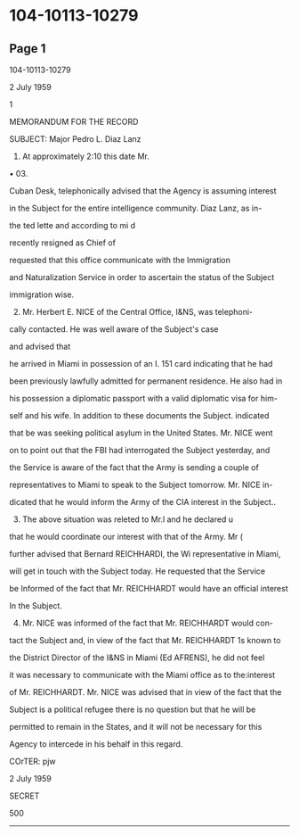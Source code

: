 # 104-10113-10279

## Page 1

104-10113-10279

2 July 1959

1

MEMORANDUM FOR THE RECORD

SUBJECT: Major Pedro L. Diaz Lanz

1. At approximately 2:10 this date Mr.

• 03.

Cuban Desk, telephonically advised that the Agency is assuming interest

in the Subject for the entire intelligence community. Diaz Lanz, as in-

the ted lette and according to mi d

recently resigned as Chief of

requested that this office communicate with the Immigration

and Naturalization Service in order to ascertain the status of the Subject

immigration wise.

2. Mr. Herbert E. NICE of the Central Office, I&NS, was telephoni-

cally contacted. He was well aware of the Subject's case

and advised that

he arrived in Miami in possession of an I. 151 card indicating that he had

been previously lawfully admitted for permanent residence. He also had in

his possession a diplomatic passport with a valid diplomatic visa for him-

self and his wife. In addition to these documents the Subject. indicated

that be was seeking political asylum in the United States. Mr. NICE went

on to point out that the FBI had interrogated the Subject yesterday, and

the Service is aware of the fact that the Army is sending a couple of

representatives to Miami to speak to the Subject tomorrow. Mr. NICE in-

dicated that he would inform the Army of the CIA interest in the Subject..

3. The above situation was releted to Mr.l and he declared u

that he would coordinate our interest with that of the Army. Mr (

further advised that Bernard REICHHARDI, the Wi representative in Miami,

will get in touch with the Subject today. He requested that the Service

be Informed of the fact that Mr. REICHHARDT would have an official interest

In the Subject.

4. Mr. NICE was informed of the fact that Mr. REICHHARDT would con-

tact the Subject and, in view of the fact that Mr. REICHHARDT 1s known to

the District Director of the I&NS in Miami (Ed AFRENS), he did not feel

it was necessary to communicate with the Miami office as to the:interest

of Mr. REICHHARDT. Mr. NICE was advised that in view of the fact that the

Subject is a political refugee there is no question but that he will be

permitted to remain in the States, and it will not be necessary for this

Agency to intercede in his behalf in this regard.

COrTER: pjw

2 July 1959

SECRET

500

---

